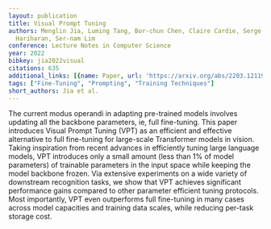 ```yaml
---
layout: publication
title: Visual Prompt Tuning
authors: Menglin Jia, Luming Tang, Bor-chun Chen, Claire Cardie, Serge Belongie, Bharath
  Hariharan, Ser-nam Lim
conference: Lecture Notes in Computer Science
year: 2022
bibkey: jia2022visual
citations: 635
additional_links: [{name: Paper, url: 'https://arxiv.org/abs/2203.12119'}]
tags: ["Fine-Tuning", "Prompting", "Training Techniques"]
short_authors: Jia et al.
---
```

The current modus operandi in adapting pre-trained models involves updating
all the backbone parameters, ie, full fine-tuning. This paper introduces Visual
Prompt Tuning (VPT) as an efficient and effective alternative to full
fine-tuning for large-scale Transformer models in vision. Taking inspiration
from recent advances in efficiently tuning large language models, VPT
introduces only a small amount (less than 1% of model parameters) of trainable
parameters in the input space while keeping the model backbone frozen. Via
extensive experiments on a wide variety of downstream recognition tasks, we
show that VPT achieves significant performance gains compared to other
parameter efficient tuning protocols. Most importantly, VPT even outperforms
full fine-tuning in many cases across model capacities and training data
scales, while reducing per-task storage cost.